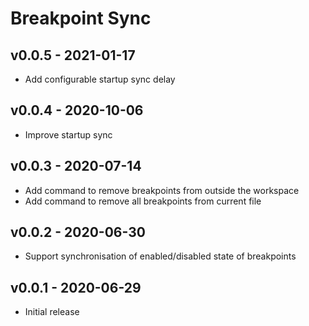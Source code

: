 # Breakpoint Sync

## v0.0.5 - 2021-01-17

- Add configurable startup sync delay

## v0.0.4 - 2020-10-06

- Improve startup sync

## v0.0.3 - 2020-07-14

- Add command to remove breakpoints from outside the workspace
- Add command to remove all breakpoints from current file

## v0.0.2 - 2020-06-30

- Support synchronisation of enabled/disabled state of breakpoints

## v0.0.1 - 2020-06-29

- Initial release
